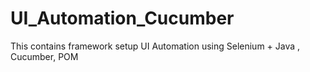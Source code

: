 # UI_Automation_Cucumber
This contains framework setup UI Automation using Selenium + Java , Cucumber, POM
